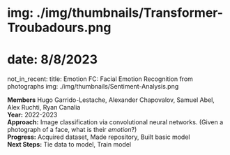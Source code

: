 # img: ./img/thumbnails/Transformer-Troubadours.png
# date: 8/8/2023
not_in_recent:
title: Emotion FC: Facial Emotion Recognition from photographs​
img: ./img/thumbnails/Sentiment-Analysis.png

**Members** Hugo Garrido-Lestache, Alexander Chapovalov, Samuel Abel, Alex Ruchti, Ryan Canalia<br/>
**Year:** 2022-2023<br/>
**Approach:** Image classification via convolutional neural networks​. (Given a photograph of a face, what is their *emotion*?​)<br/>
**Progress:​** Acquired dataset​, Made repository​, Built basic model​<br/>
**Next Steps:​** Tie data to model​, Train model​<br/>
